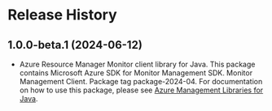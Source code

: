 # Release History

## 1.0.0-beta.1 (2024-06-12)

- Azure Resource Manager Monitor client library for Java. This package contains Microsoft Azure SDK for Monitor Management SDK. Monitor Management Client. Package tag package-2024-04. For documentation on how to use this package, please see [Azure Management Libraries for Java](https://aka.ms/azsdk/java/mgmt).
